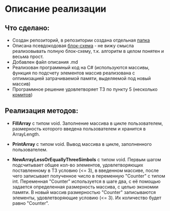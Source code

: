 # Описание реализации

## Что сделано:
- Создан репозиторий, в репозитории создана отдельная [папка](https://github.com/vaskalka/C-)
- Описана псевдокодовая [блок-схема](https://yapx.ru/album/WHRI8) - не вижу смысла реализовывать полную блок-схему, т.к. алгоритм в целом понятен и весьма прост. 
- Добавлен файл описания .md
- Реализован программный код на C# (используются массивы, функция по подсчету элементов массив реализована с оптимизацией затрачиваемой памяти, выделяемой под новый массив)
- Программное решение удовлетворяет ТЗ по пункту 5 (несколько [комитов](https://github.com/vaskalka/C-/commits/master))

## Реализация методов:
- **FillArray** с типом void.
Заполнение массива в цикле пользователем, размерность которого введена пользователем и хранится в ArrayLength.

- **PrintArray** с типом void.
Вывод массива в цикле, заполненного пользователем.

- **NewArrayLessOrEquallyThreeSimbols** с типом void.
Первым шагом подсчитывает общее кол-во элементов, удовлетворяющих поставленному в ТЗ условию (<= 3), в введенном массиве, после чего записывает полученное число в переменную "Counter" с типом int. Переменная "Counter" используется в шаге два, с её помощью задается определенная размерность массива, с целью экономии памяти. В новый массив размерностью "Counter" записываются элементы, удовлетворяющие условию (<= 3). Их количество будет равно "Counter".
